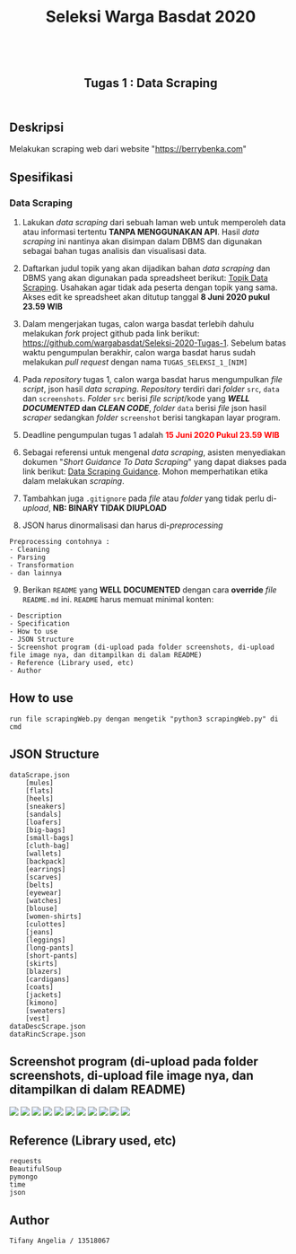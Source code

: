<h1 align="center">
  <br>
  Seleksi Warga Basdat 2020
  <br>
  <br>
</h1>

<h2 align="center">
  <br>
  Tugas 1 : Data Scraping
  <br>
  <br>
</h2>

## Deskripsi
Melakukan scraping web dari website "https://berrybenka.com"

## Spesifikasi

### Data Scraping

1. Lakukan _data scraping_ dari sebuah laman web untuk memperoleh data atau informasi tertentu __TANPA MENGGUNAKAN API__. Hasil _data scraping_ ini nantinya akan disimpan dalam DBMS dan digunakan sebagai bahan tugas analisis dan visualisasi data.

2. Daftarkan judul topik yang akan dijadikan bahan _data scraping_ dan DBMS yang akan digunakan pada spreadsheet berikut: [Topik Data Scraping](https://docs.google.com/spreadsheets/d/1TKpyye-ZuoW0npGzylXqvQng3zYm0EzfA9RHjfeFZBk/edit?usp=sharing). Usahakan agar tidak ada peserta dengan topik yang sama. Akses edit ke spreadsheet akan ditutup tanggal __8 Juni 2020 pukul 23.59 WIB__

3. Dalam mengerjakan tugas, calon warga basdat terlebih dahulu melakukan _fork_ project github pada link berikut: https://github.com/wargabasdat/Seleksi-2020-Tugas-1. Sebelum batas waktu pengumpulan berakhir, calon warga basdat harus sudah melakukan _pull request_ dengan nama ```TUGAS_SELEKSI_1_[NIM]```

4. Pada _repository_ tugas 1, calon warga basdat harus mengumpulkan _file script_, json hasil _data scraping_. _Repository_ terdiri dari _folder_ `src`, `data` dan `screenshots`. _Folder_ `src` berisi _file script_/kode yang __*WELL DOCUMENTED* dan *CLEAN CODE*__, _folder_ `data` berisi _file_ json hasil _scraper_ sedangkan _folder_ `screenshot` berisi tangkapan layar program.

5. Deadline pengumpulan tugas 1 adalah <span style="color:red">__15 Juni 2020 Pukul 23.59 WIB__</span>

6. Sebagai referensi untuk mengenal _data scraping_, asisten menyediakan dokumen "_Short Guidance To Data Scraping_" yang dapat diakses pada link berikut: [Data Scraping Guidance](http://bit.ly/DataScrapingGuidance). Mohon memperhatikan etika dalam melakukan _scraping_.

7. Tambahkan juga `.gitignore` pada _file_ atau _folder_ yang tidak perlu di-_upload_, __NB: BINARY TIDAK DIUPLOAD__

8. JSON harus dinormalisasi dan harus di-_preprocessing_
```
Preprocessing contohnya :
- Cleaning
- Parsing
- Transformation
- dan lainnya
```

9. Berikan `README` yang __WELL DOCUMENTED__ dengan cara __override__ _file_ `README.md` ini. `README` harus memuat minimal konten:
```
- Description
- Specification
- How to use
- JSON Structure
- Screenshot program (di-upload pada folder screenshots, di-upload file image nya, dan ditampilkan di dalam README)
- Reference (Library used, etc)
- Author
```
## How to use
    run file scrapingWeb.py dengan mengetik "python3 scrapingWeb.py" di cmd
## JSON Structure
    dataScrape.json
        [mules]
        [flats]
        [heels]
        [sneakers]
        [sandals]
        [loafers]
        [big-bags]
        [small-bags]
        [cluth-bag]
        [wallets]
        [backpack]
        [earrings]
        [scarves]
        [belts]
        [eyewear]
        [watches]
        [blouse]
        [women-shirts]
        [culottes]
        [jeans]
        [leggings]
        [long-pants]
        [short-pants]
        [skirts]
        [blazers]
        [cardigans]
        [coats]
        [jackets]
        [kimono]
        [sweaters]
        [vest]
    dataDescScrape.json
    dataRincScrape.json
## Screenshot program (di-upload pada folder screenshots, di-upload file image nya, dan ditampilkan di dalam README)
![](screenshots/2020-06-15.png)
![](screenshots/2020-06-15%20(1).png)
![](screenshots/2020-06-15%20(2).png)
![](screenshots/2020-06-15%20(3).png)
![](screenshots/2020-06-15%20(4).png)
![](screenshots/2020-06-15%20(5).png)
![](screenshots/2020-06-15%20(6).png)
![](screenshots/2020-06-15%20(7).png)
![](screenshots/2020-06-15%20(8).png)
![](screenshots/2020-06-15%20(9).png)
![](screenshots/2020-06-15%20(10).png)
## Reference (Library used, etc)
    requests
    BeautifulSoup
    pymongo
    time
    json
## Author
    Tifany Angelia / 13518067
